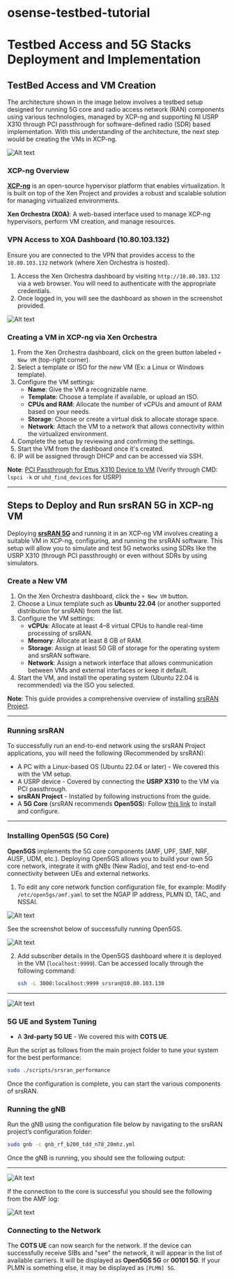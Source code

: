 # osense-testbed-tutorial

# Testbed Access and 5G Stacks Deployment and Implementation

## TestBed Access and VM Creation

The architecture shown in the image below involves a testbed setup designed for running 5G core and radio access network (RAN) components using various technologies, managed by XCP-ng and supporting NI USRP X310 through PCI passthrough for software-defined radio (SDR) based implementation. With this understanding of the architecture, the next step would be creating the VMs in XCP-ng.

![Alt text](./images/Testbed-sys-arch.jpg)

### XCP-ng Overview

[**XCP-ng**](https://docs.xcp-ng.org/)  is an open-source hypervisor platform that enables virtualization. It is built on top of the Xen Project and provides a robust and scalable solution for managing virtualized environments. 

**Xen Orchestra (XOA)**: A web-based interface used to manage XCP-ng hypervisors, perform VM creation, and manage resources.

### VPN Access to XOA Dashboard (10.80.103.132)

Ensure you are connected to the VPN that provides access to the `10.80.103.132` network (where Xen Orchestra is hosted).

1. Access the Xen Orchestra dashboard by visiting `http://10.80.103.132` via a web browser. You will need to authenticate with the appropriate credentials.
2. Once logged in, you will see the dashboard as shown in the screenshot provided.

![Alt text](./images/xcp-ng.png)

### Creating a VM in XCP-ng via Xen Orchestra

1. From the Xen Orchestra dashboard, click on the green button labeled `+ New VM` (top-right corner).
2. Select a template or ISO for the new VM (Ex: a Linux or Windows template).
3. Configure the VM settings:
   - **Name**: Give the VM a recognizable name.
   - **Template**: Choose a template if available, or upload an ISO.
   - **CPUs and RAM**: Allocate the number of vCPUs and amount of RAM based on your needs.
   - **Storage**: Choose or create a virtual disk to allocate storage space.
   - **Network**: Attach the VM to a network that allows connectivity within the virtualized environment.
4. Complete the setup by reviewing and confirming the settings.
5. Start the VM from the dashboard once it's created.
6. IP will be assigned through DHCP and can be accessed via SSH.

**Note**: [PCI Passthrough for Ettus X310 Device to VM](https://docs.xcp-ng.org/compute/) (Verify through CMD: `lspci -k` or `uhd_find_devices` for USRP)

---

## Steps to Deploy and Run srsRAN 5G in XCP-ng VM

Deploying [**srsRAN 5G**](https://docs.srsran.com/projects/project/en/latest/general/source/1_getting_started.html) and running it in an XCP-ng VM involves creating a suitable VM in XCP-ng, configuring, and running the srsRAN software. This setup will allow you to simulate and test 5G networks using SDRs like the USRP X310 (through PCI passthrough) or even without SDRs by using simulators.

### Create a New VM

1. On the Xen Orchestra dashboard, click the `+ New VM` button.
2. Choose a Linux template such as **Ubuntu 22.04** (or another supported distribution for srsRAN) from the list.
3. Configure the VM settings:
   - **vCPUs**: Allocate at least 4–8 virtual CPUs to handle real-time processing of srsRAN.
   - **Memory**: Allocate at least 8 GB of RAM.
   - **Storage**: Assign at least 50 GB of storage for the operating system and srsRAN software.
   - **Network**: Assign a network interface that allows communication between VMs and external interfaces or keep it default.
4. Start the VM, and install the operating system (Ubuntu 22.04 is recommended) via the ISO you selected.

**Note**: This guide provides a comprehensive overview of installing [srsRAN Project](https://docs.srsran.com/projects/project/en/latest/user_manuals/source/installation.html#manual-installation).

---

### Running srsRAN

To successfully run an end-to-end network using the srsRAN Project applications, you will need the following (Recommended by srsRAN):

- A PC with a Linux-based OS (Ubuntu 22.04 or later) - We covered this with the VM setup.
- A USRP device - Covered by connecting the **USRP X310** to the VM via PCI passthrough.
- **srsRAN Project** - Installed by following instructions from the guide.
- A **5G Core** (srsRAN recommends **Open5GS**): Follow [this link](https://open5gs.org/) to install and configure.

---

### Installing Open5GS (5G Core)

**Open5GS** implements the 5G core components (AMF, UPF, SMF, NRF, AUSF, UDM, etc.). Deploying Open5GS allows you to build your own 5G core network, integrate it with gNBs (New Radio), and test end-to-end connectivity between UEs and external networks.

1. To edit any core network function configuration file, for example:
   Modify `/etc/open5gs/amf.yaml` to set the NGAP IP address, PLMN ID, TAC, and NSSAI.

![Alt text](./images/amf-conf.png)

See the screenshot below of successfully running Open5GS.

![Alt text](./images/open5gs-status.png)

2. Add subscriber details in the Open5GS dashboard where it is deployed in the VM (`localhost:9999`). Can be accessed locally through the following command:
   ```bash
   ssh -L 3000:localhost:9999 srsran@10.80.103.130
   ```

---
![Alt text](./images/open5gs-dash.png)

### 5G UE and System Tuning

- A **3rd-party 5G UE** - We covered this with **COTS UE**.

Run the script as follows from the main project folder to tune your system for the best performance:
```bash
sudo ./scripts/srsran_performance
```

Once the configuration is complete, you can start the various components of srsRAN.

### Running the gNB

Run the gNB using the configuration file below by navigating to the srsRAN project’s configuration folder:
```bash
sudo gnb -c gnb_rf_b200_tdd_n78_20mhz.yml
```

Once the gNB is running, you should see the following output:

---
![Alt text](./images/gnb.png )

If the connection to the core is successful you should see the following from the AMF log:

![Alt text](./images/amf-log.png)
### Connecting to the Network

The **COTS UE** can now search for the network. If the device can successfully receive SIBs and "see" the network, it will appear in the list of available carriers. It will be displayed as **Open5GS 5G** or **00101 5G**. If your PLMN is something else, it may be displayed as `[PLMN] 5G`.
